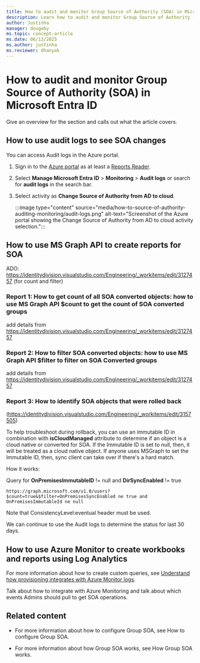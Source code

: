 ```yaml
---
title: How to audit and monitor Group Source of Authority (SOA) in Microsoft Entra ID
description: Learn how to audit and monitor Group Source of Authority (SOA) in Microsoft Entra ID.
author: Justinha
manager: dougeby
ms.topic: concept-article
ms.date: 06/13/2025
ms.author: justinha
ms.reviewer: dhanyak
---
```


# How to audit and monitor Group Source of Authority (SOA) in Microsoft Entra ID

Give an overview for the section and calls out what the article covers. 







## How to use audit logs to see SOA changes  

You can access Audit logs in the Azure portal.


1. Sign in to the [Azure portal](https://portal.azure.com) as at least a [Reports Reader](/entra/identity/role-based-access-control/permissions-reference#cloud-application-administrator). 

1. Select **Manage Microsoft Entra ID** > **Monitoring** > **Audit logs** or search for **audit logs** in the search bar.

1. Select activity as **Change Source of Authority from AD to cloud**.

   :::image type="content" source="media/how-to-source-of-authority-auditing-monitoring/audit-logs.png" alt-text="Screenshot of the Azure portal showing the Change Source of Authority from AD to cloud activity selection.":::

## How to use MS Graph API to create reports for SOA 

ADO: https://identitydivision.visualstudio.com/Engineering/_workitems/edit/3127457 (for count and filter) 

### Report 1: How to get count of all SOA converted objects: how to use MS Graph API $count to get the count of SOA converted groups

add details from https://identitydivision.visualstudio.com/Engineering/_workitems/edit/3127457

### Report 2: How to filter SOA converted objects: how to use MS Graph API $filter to filter on SOA Converted groups

add details from https://identitydivision.visualstudio.com/Engineering/_workitems/edit/3127457

### Report 3: How to identify SOA objects that were rolled back 

(https://identitydivision.visualstudio.com/Engineering/_workitems/edit/3157505)  

To help troubleshoot during rollback, you can use an immutable ID in combination with **isCloudManaged** attribute to determine if an object is a cloud native or converted for SOA. If the Immutable ID is set to null, then, it will be treated as a cloud native object. If anyone uses MSGraph to set the Immutable ID, then, sync client can take over if there's a hard match.

How it works:

Query for **OnPremisesImmutableID** != null and **DirSyncEnabled** != true

`https://graph.microsoft.com/v1.0/users?$count=true&$filter=OnPremisesSyncEnabled ne true and OnPremisesImmutableId ne null`

Note that ConsistencyLevel:eventual header must be used.

We can continue to use the Audit logs to determine the status for last 30 days.


## How to use Azure Monitor to create workbooks and reports using Log Analytics 

For more information about how to create custom queries, see [Understand how provisioning integrates with Azure Monitor logs](/entra/identity/app-provisioning/application-provisioning-log-analytics).


Talk about how to integrate with Azure Monitoring and talk about which events Admins should pull to get SOA operations.


## Related content

- For more information about how to configure Group SOA, see How to configure Group SOA.

- For more information about how Group SOA works, see How Group SOA works.

